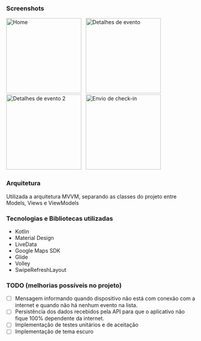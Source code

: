 
### Screenshots

<img src="https://user-images.githubusercontent.com/15229294/148566281-424ba074-67f1-4f39-a2a4-31599e42087b.jpg" alt="Home" width="200"/> &nbsp;
<img src="https://user-images.githubusercontent.com/15229294/148566280-01bf9e52-2ebe-4c4e-85ac-88c774102900.jpg" alt="Detalhes de evento" width="200"/> &nbsp;
<img src="https://user-images.githubusercontent.com/15229294/148566276-8548d329-c777-4b09-8317-f2e8b850bd15.jpg" alt="Detalhes de evento 2" width="200"/> &nbsp;
<img src="https://user-images.githubusercontent.com/15229294/148566266-78aa7b33-4f8c-4f59-9dbd-33fbebe23a81.jpg" alt="Envio de check-in" width="200"/> &nbsp;


### Arquitetura
Utilizada a arquitetura MVVM, separando as classes do projeto entre Models, Views e ViewModels

### Tecnologias e Bibliotecas utilizadas
- Kotlin
- Material Design
- LiveData
- Google Maps SDK
- Glide
- Volley
- SwipeRefreshLayout

### TODO (melhorias possíveis no projeto)
- [ ] Mensagem informando quando dispositivo não está com conexão com a internet e quando não há nenhum evento na lista.
- [ ] Persistência dos dados recebidos pela API para que o aplicativo não fique 100% dependente da internet.
- [ ] Implementação de testes unitários e de aceitação
- [ ] Implementação de tema escuro
